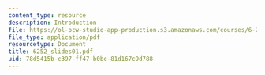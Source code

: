 ```yaml
---
content_type: resource
description: Introduction
file: https://ol-ocw-studio-app-production.s3.amazonaws.com/courses/6-252j-nonlinear-programming-spring-2003/78d5415bc397ff47b0bc81d167c9d788_6252_slides01.pdf
file_type: application/pdf
resourcetype: Document
title: 6252_slides01.pdf
uid: 78d5415b-c397-ff47-b0bc-81d167c9d788
---
```

